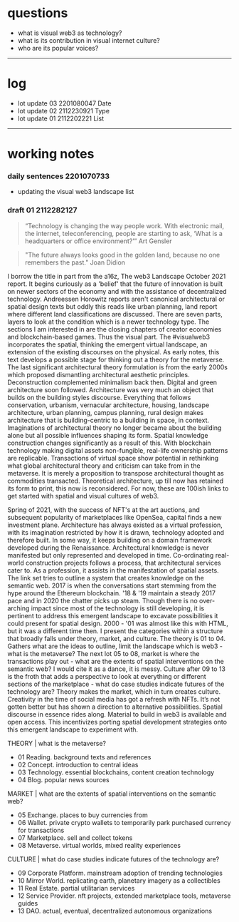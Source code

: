 # questions
- what is visual web3 as technology?
- what is its contribution in visual internet culture?
- who are its popular voices?
---
# log
- lot update 03 2201080047 Date
- lot update 02 2112230921 Type
- lot update 01 2112202221 List 
---
# working notes
### daily sentences 2201070733
* updating the visual web3 landscape list

### draft 01 2112282127
> “Technology is changing the way people work. With electronic mail, the internet, teleconferencing, people are starting to ask, ‘What is a headquarters or office environment?’” Art Gensler

> "The future always looks good in the golden land, because no one remembers the past." Joan Didion

I borrow the title in part from the a16z, The web3 Landscape October 2021 report. It begins curiously as a 'belief' that the future of innovation is built on newer sectors of the economy and with the assistance of decentralized technology. Andreessen Horowitz reports aren't canonical architectural or spatial design texts but oddly this reads like urban planning, land report where different land classifications are discussed. There are seven parts, layers to look at the condition which is a newer technology type. The sections I am interested in are the closing chapters of creator economies and blockchain-based games. Thus the visual part. The #visualweb3 incorporates the spatial, thinking the emergent virtual landscape, an extension of the existing discourses on the physical. As early notes, this text develops a possible stage for thinking out a theory for the metaverse. The last significant architectural theory formulation is from the early 2000s which proposed dismantling architectural aesthetic principles. Deconstruction complemented minimalism back then. Digital and green architecture soon followed. Architecture was very much an object that builds on the building styles discourse. Everything that follows conservation, urbanism, vernacular architecture, housing, landscape architecture, urban planning, campus planning, rural design makes architecture that is building-centric to a building in space, in context. Imaginations of architectural theory no longer became about the building alone but all possible influences shaping its form. Spatial knowledge construction changes significantly as a result of this. With blockchain technology making digital assets non-fungible, real-life ownership patterns are replicable. Transactions of virtual space show potential in rethinking what global architectural theory and criticism can take from in the metaverse. It is merely a proposition to transpose architectural thought as commodities transacted. Theoretical architecture, up till now has retained its form to print, this now is reconsidered. 
For now, these are 100ish links to get started with spatial and visual cultures of web3.

Spring of 2021, with the success of NFT's at the art auctions, and subsequent popularity of marketplaces like OpenSea, capital finds a new investment plane. Architecture has always existed as a virtual profession, with its imagination restricted by how it is drawn, technology adopted and therefore built. In some way, it keeps building on a domain framework developed during the Renaissance. Architectural knowledge is never manifested but only represented and developed in time. Co-ordinating real-world construction projects follows a process, that architectural services cater to. As a profession, it assists in the manifestation of spatial assets. The link set tries to outline a system that creates knowledge on the semantic web. 2017 is when the conversations start stemming from the hype around the Ethereum blockchain. '18 & '19 maintain a steady 2017 pace and in 2020 the chatter picks up steam. Though there is no over-arching impact since most of the technology is still developing, it is pertinent to address this emergent landscape to excavate possibilities it could present for spatial design. 2000 - '01 was almost like this with HTML, but it was a different time then. I present the categories within a structure that broadly falls under theory, market, and culture. The theory is 01 to 04. Gathers what are the ideas to outline, limit the landscape which is web3 - what is the metaverse? The next lot 05 to 08, market is where the transactions play out - what are the extents of spatial interventions on the semantic web? I would cite it as a dance, it is messy. Culture after 09 to 13 is the froth that adds a perspective to look at everything or different sections of the marketplace - what do case studies indicate futures of the technology are? Theory makes the market, which in turn creates culture. Creativity in the time of social media has got a refresh with NFTs. It’s not gotten better but has shown a direction to alternative possibilities. Spatial discourse in essence rides along. Material to build in web3 is available and open access. 
This incentivizes porting spatial development strategies onto this emergent landscape to experiment with.

THEORY | what is the metaverse?

* 01 Reading. background texts and references
* 02 Concept. introduction to central ideas
* 03 Technology. essential blockchains, content creation technology
* 04 Blog. popular news sources

MARKET | what are the extents of spatial interventions on the semantic web?

* 05 Exchange. places to buy currencies from
* 06 Wallet. private crypto wallets to temporarily park purchased currency for transactions
* 07 Marketplace. sell and collect tokens
* 08 Metaverse. virtual worlds, mixed reality experiences

CULTURE | what do case studies indicate futures of the technology are?

* 09 Corporate Platform. mainstream adoption of trending technologies
* 10 Mirror World. replicating earth, planetary imagery as a collectibles
* 11 Real Estate. partial utilitarian services
* 12 Service Provider. nft projects, extended marketplace tools, metaverse guides
* 13 DAO. actual, eventual, decentralized autonomous organizations
